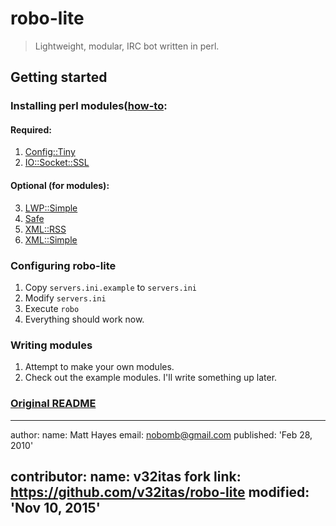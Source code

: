 # robo-lite

> Lightweight, modular, IRC bot written in perl.

## Getting started

### Installing perl modules([how-to](http://www.cpan.org/modules/INSTALL.html):

#### Required:
1. [Config::Tiny](http://search.cpan.org/~rsavage/Config-Tiny-2.23/lib/Config/Tiny.pm)
2. [IO::Socket::SSL](http://search.cpan.org/~sullr/IO-Socket-SSL-2.020/lib/IO/Socket/SSL.pod)

#### Optional (for modules):
3. [LWP::Simple](https://metacpan.org/pod/LWP::Simple)
4. [Safe](https://metacpan.org/pod/Safe)
5. [XML::RSS](https://metacpan.org/pod/XML::RSS)
6. [XML::Simple](https://metacpan.org/pod/XML::Simple)

### Configuring robo-lite

1. Copy `servers.ini.example` to `servers.ini` 
2. Modify `servers.ini`  
3. Execute `robo`
4. Everything should work now.

### Writing modules

1. Attempt to make your own modules.
2. Check out the example modules. I'll write something up later.

### [Original README](https://github.com/v32itas/robo-lite/blob/master/README)
---
author:
    name: Matt Hayes
    email: nobomb@gmail.com
    published: 'Feb 28, 2010'

contributor:
    name: v32itas
    fork link: https://github.com/v32itas/robo-lite
    modified: 'Nov 10, 2015'
---
